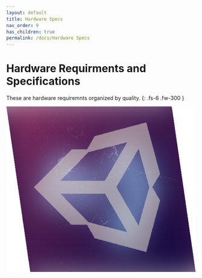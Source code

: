 ```yaml
---
layout: default
title: Hardware Specs
nav_order: 9
has_children: true
permalink: /docs/Hardware Specs
---
```


# Hardware Requirments and Specifications 

These are hardware requiremnts organized by quality.
{: .fs-6 .fw-300 }

![unity](/assets/images/unity.png)


